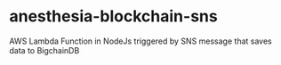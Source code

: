 # anesthesia-blockchain-sns
AWS Lambda Function in NodeJs triggered by SNS message that saves data to BigchainDB
